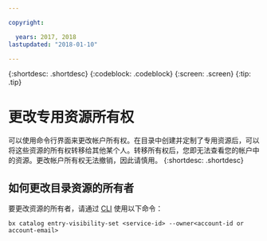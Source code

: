 ```yaml
---

copyright:

  years: 2017, 2018
lastupdated: "2018-01-10"

---
```


{:shortdesc: .shortdesc}
{:codeblock: .codeblock}
{:screen: .screen}
{:tip: .tip}

# 更改专用资源所有权

可以使用命令行界面来更改帐户所有权。在目录中创建并定制了专用资源后，可以将这些资源的所有权转移给其他某个人。转移所有权后，您即无法查看您的帐户中的资源。更改帐户所有权无法撤销，因此请慎用。
{:shortdesc: .shortdesc}

## 如何更改目录资源的所有者

要更改资源的所有者，请通过 [CLI](/docs/cli/reference/bluemix_cli/bx_cli.html#bx_commands_settings) 使用以下命令：

`bx catalog entry-visibility-set <service-id> --owner<account-id or account-email>`
